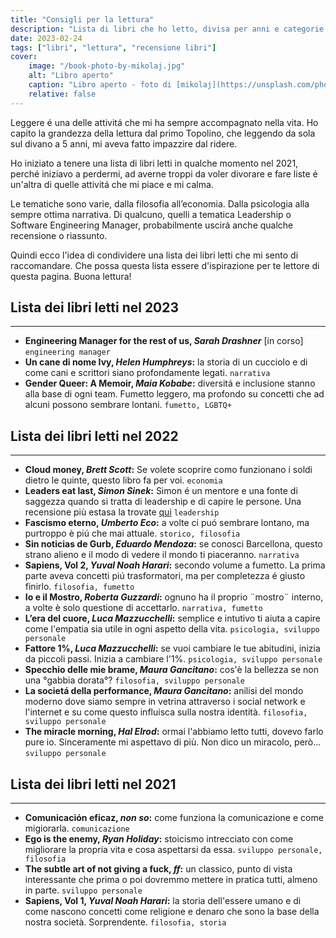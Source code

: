 ```yaml
---
title: "Consigli per la lettura"
description: "Lista di libri che ho letto, divisa per anni e categorie."
date: 2023-02-24
tags: ["libri", "lettura", "recensione libri"]
cover:
    image: "/book-photo-by-mikolaj.jpg"
    alt: "Libro aperto"
    caption: "Libro aperto - foto di [mikolaj](https://unsplash.com/photos/DCzpr09cTXY?utm_source=unsplash&utm_medium=referral&utm_content=creditShareLink)"
    relative: false
---
```

Leggere é una delle attivitá che mi ha sempre accompagnato nella vita. 
Ho capito la grandezza della lettura dal primo Topolino, che leggendo da sola sul divano a 5 anni, mi aveva fatto impazzire dal ridere.

Ho iniziato a tenere una lista di libri letti in qualche momento nel 2021, perché iniziavo a perdermi, ad averne troppi da voler divorare e fare liste é un'altra di quelle attivitá che mi piace e mi calma. 

Le tematiche sono varie, dalla filosofia all’economia. Dalla psicologia alla sempre ottima narrativa.
Di qualcuno, quelli a tematica Leadership o Software Engineering Manager, probabilmente uscirá anche qualche recensione o riassunto.

Quindi ecco l'idea di condividere una lista dei libri letti che mi sento di raccomandare.
Che possa questa lista essere d'ispirazione per te lettore di questa pagina.
Buona lettura!

## Lista dei libri letti nel 2023
----
- **Engineering Manager for the rest of us, _Sarah Drashner_** [in corso] `engineering manager`
- **Un cane di nome Ivy, _Helen Humphreys_:** la storia di un cucciolo e di come cani e scrittori siano profondamente legati. `narrativa`
- **Gender Queer: A Memoir, _Maia Kobabe_:** diversitá e inclusione stanno alla base di ogni team. Fumetto leggero, ma profondo su concetti che ad alcuni possono sembrare lontani. `fumetto, LGBTQ+`

## Lista dei libri letti nel 2022
- - - -
- **Cloud money, _Brett Scott_:** Se volete scoprire como funzionano i soldi dietro le quinte, questo libro fa per voi. `economia`
- **Leaders eat last, _Simon Sinek_:** Simon é un mentore e una fonte di saggezza quando si tratta di leadership e di capire le persone. Una recensione più estasa la trovate [qui](../recensione-libro-leaders-eat-last/) `leadership`
- **Fascismo eterno, _Umberto Eco_:** a volte ci puó sembrare lontano, ma purtroppo è piú che mai attuale. `storico, filosofia`
- **Sin noticias de Gurb, _Eduardo Mendoza_:** se conosci Barcellona, questo strano alieno e il modo di vedere il mondo ti piaceranno. `narrativa`
- **Sapiens, Vol 2, _Yuval Noah Harari_:** secondo volume a fumetto. La prima parte aveva concetti piú trasformatori, ma per completezza é giusto finirlo. `filosofia, fumetto`
- **Io e il Mostro, _Roberta Guzzardi_:** ognuno ha il proprio ¨mostro¨ interno, a volte è solo questione di accettarlo. `narrativa, fumetto`
- **L’era del cuore, _Luca Mazzucchelli_:** semplice e intutivo ti aiuta a capire come l'empatia sia utile in ogni aspetto della vita. `psicologia, sviluppo personale`
- **Fattore 1%, _Luca Mazzucchelli_:** se vuoi cambiare le tue abitudini, inizia da piccoli passi. Inizia a cambiare l'1%. `psicologia, sviluppo personale`
- **Specchio delle mie brame, _Maura Gancitano_:** cos'è la bellezza se non una °gabbia dorata°? `filosofia, sviluppo personale`
- **La societá della performance, _Maura Gancitano_:** anilisi del mondo moderno dove siamo sempre in vetrina attraverso i social network e l'internet e su come questo influisca sulla nostra identità.  `filosofia, sviluppo personale`
- **The miracle morning, _Hal Elrod_:** ormai l'abbiamo letto tutti, dovevo farlo pure io. Sinceramente mi aspettavo di più. Non dico un miracolo, però... `sviluppo personale`


## Lista dei libri letti nel 2021
- - -
- **Comunicación eficaz, _non so_:** come funziona la comunicazione e come migiorarla. `comunicazione`
- **Ego is the enemy, _Ryan Holiday_:** stoicismo intrecciato con come migliorare la propria vita e cosa aspettarsi da essa. `sviluppo personale, filosofia`
- **The subtle art of not giving a fuck, _ff_:** un classico, punto di vista interessante che prima o poi dovremmo mettere in pratica tutti, almeno in parte. `sviluppo personale`
- **Sapiens, Vol 1, _Yuval Noah Harari_:** la storia dell'essere umano e di come nascono concetti come religione e denaro che sono la base della nostra società. Sorprendente. `filosofia, storia`

